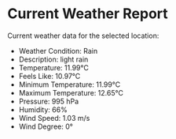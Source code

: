 # Current Weather Report
Current weather data for the selected location:
- Weather Condition: Rain
- Description: light rain
- Temperature: 11.99°C
- Feels Like: 10.97°C
- Minimum Temperature: 11.99°C
- Maximum Temperature: 12.65°C
- Pressure: 995 hPa
- Humidity: 66%
- Wind Speed: 1.03 m/s
- Wind Degree: 0°

